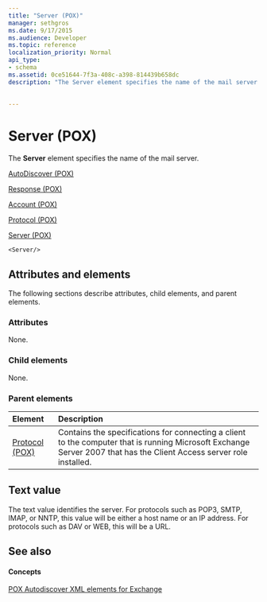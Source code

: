 ```yaml
---
title: "Server (POX)"
manager: sethgros
ms.date: 9/17/2015
ms.audience: Developer
ms.topic: reference
localization_priority: Normal
api_type:
- schema
ms.assetid: 0ce51644-7f3a-408c-a398-814439b658dc
description: "The Server element specifies the name of the mail server."
 
 
---
```


# Server (POX)

The **Server** element specifies the name of the mail server. 
  
[AutoDiscover (POX)](autodiscover-pox.md)
  
[Response (POX)](response-pox.md)
  
[Account (POX)](account-pox.md)
  
[Protocol (POX)](protocol-pox.md)
  
[Server (POX)](server-pox.md)
  
```
<Server/>
```

## Attributes and elements

The following sections describe attributes, child elements, and parent elements.
  
### Attributes

None.
  
### Child elements

None.
  
### Parent elements

|**Element**|**Description**|
|:-----|:-----|
|[Protocol (POX)](protocol-pox.md) <br/> |Contains the specifications for connecting a client to the computer that is running Microsoft Exchange Server 2007 that has the Client Access server role installed.  <br/> |
   
## Text value

The text value identifies the server. For protocols such as POP3, SMTP, IMAP, or NNTP, this value will be either a host name or an IP address. For protocols such as DAV or WEB, this will be a URL.
  
## See also

#### Concepts

[POX Autodiscover XML elements for Exchange](pox-autodiscover-xml-elements-for-exchange.md)

